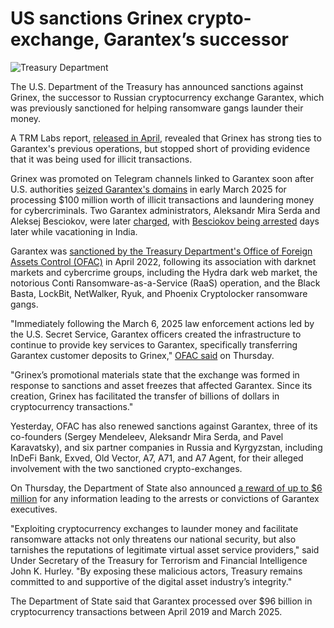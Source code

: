 # US sanctions Grinex crypto-exchange, Garantex’s successor

![Treasury Department](https://www.bleepstatic.com/content/hl-images/2025/01/09/US_Treasury.jpg)

The U.S. Department of the Treasury has announced sanctions against Grinex, the successor to Russian cryptocurrency exchange Garantex, which was previously sanctioned for helping ransomware gangs launder their money.

A TRM Labs report, [released in April](https://www.bleepingcomputer.com/news/cryptocurrency/grinex-exchange-suspected-rebrand-of-sanctioned-garantex-crypto-firm/), revealed that Grinex has strong ties to Garantex's previous operations, but stopped short of providing evidence that it was being used for illicit transactions.

Grinex was promoted on Telegram channels linked to Garantex soon after U.S. authorities [seized Garantex's domains](https://www.bleepingcomputer.com/news/security/us-seizes-domain-of-garantex-crypto-exchange-used-by-ransomware-gangs/) in early March 2025 for processing $100 million worth of illicit transactions and laundering money for cybercriminals. Two Garantex administrators, Aleksandr Mira Serda and Aleksej Besciokov, were later [charged](https://www.bleepingcomputer.com/news/security/us-charges-garantex-admins-with-money-laundering-sanctions-violations/), with [Besciokov being arrested](https://www.bleepingcomputer.com/news/security/garantex-crypto-exchange-admin-arrested-while-on-vacation/) days later while vacationing in India.

Garantex was [sanctioned by the Treasury Department's Office of Foreign Assets Control (OFAC)](https://www.bleepingcomputer.com/news/security/us-sanctions-crypto-exchange-garantex-for-aiding-hydra-market/) in April 2022, following its association with darknet markets and cybercrime groups, including the Hydra dark web market, the notorious Conti Ransomware-as-a-Service (RaaS) operation, and the Black Basta, LockBit, NetWalker, Ryuk, and Phoenix Cryptolocker ransomware gangs.

"Immediately following the March 6, 2025 law enforcement actions led by the U.S. Secret Service, Garantex officers created the infrastructure to continue to provide key services to Garantex, specifically transferring Garantex customer deposits to Grinex," [OFAC said](https://home.treasury.gov/news/press-releases/sb0225) on Thursday.

"Grinex’s promotional materials state that the exchange was formed in response to sanctions and asset freezes that affected Garantex. Since its creation, Grinex has facilitated the transfer of billions of dollars in cryptocurrency transactions."

Yesterday, OFAC has also renewed sanctions against Garantex, three of its co-founders (Sergey Mendeleev, Aleksandr Mira Serda, and Pavel Karavatsky), and six partner companies in Russia and Kyrgyzstan, including InDeFi Bank, Exved, Old Vector, A7, A71, and A7 Agent, for their alleged involvement with the two sanctioned crypto-exchanges.

On Thursday, the Department of State also announced [a reward of up to $6 million](https://www.state.gov/releases/office-of-the-spokesperson/2025/08/u-s-targets-cryptocurrency-exchange-offering-rewards-totaling-up-to-6-million) for any information leading to the arrests or convictions of Garantex executives.

"Exploiting cryptocurrency exchanges to launder money and facilitate ransomware attacks not only threatens our national security, but also tarnishes the reputations of legitimate virtual asset service providers," said Under Secretary of the Treasury for Terrorism and Financial Intelligence John K. Hurley. "By exposing these malicious actors, Treasury remains committed to and supportive of the digital asset industry’s integrity."

The Department of State said that Garantex processed over $96 billion in cryptocurrency transactions between April 2019 and March 2025.